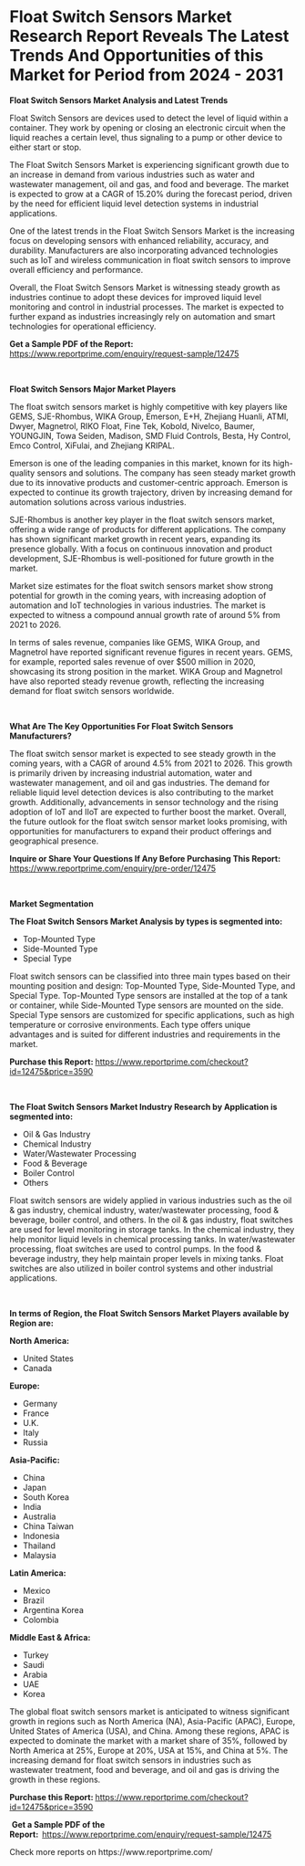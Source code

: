 <p><h1>Float Switch Sensors Market Research Report Reveals The Latest Trends And Opportunities of this Market for Period from 2024 - 2031</h1></p><p><strong>Float Switch Sensors Market Analysis and Latest Trends</strong></p>
<p><p>Float Switch Sensors are devices used to detect the level of liquid within a container. They work by opening or closing an electronic circuit when the liquid reaches a certain level, thus signaling to a pump or other device to either start or stop.</p><p>The Float Switch Sensors Market is experiencing significant growth due to an increase in demand from various industries such as water and wastewater management, oil and gas, and food and beverage. The market is expected to grow at a CAGR of 15.20% during the forecast period, driven by the need for efficient liquid level detection systems in industrial applications.</p><p>One of the latest trends in the Float Switch Sensors Market is the increasing focus on developing sensors with enhanced reliability, accuracy, and durability. Manufacturers are also incorporating advanced technologies such as IoT and wireless communication in float switch sensors to improve overall efficiency and performance.</p><p>Overall, the Float Switch Sensors Market is witnessing steady growth as industries continue to adopt these devices for improved liquid level monitoring and control in industrial processes. The market is expected to further expand as industries increasingly rely on automation and smart technologies for operational efficiency.</p></p>
<p><strong>Get a Sample PDF of the Report:&nbsp;</strong> <a href="https://www.reportprime.com/enquiry/request-sample/12475">https://www.reportprime.com/enquiry/request-sample/12475</a></p>
<p>&nbsp;</p>
<p><strong>Float Switch Sensors Major Market Players</strong></p>
<p><p>The float switch sensors market is highly competitive with key players like GEMS, SJE-Rhombus, WIKA Group, Emerson, E+H, Zhejiang Huanli, ATMI, Dwyer, Magnetrol, RIKO Float, Fine Tek, Kobold, Nivelco, Baumer, YOUNGJIN, Towa Seiden, Madison, SMD Fluid Controls, Besta, Hy Control, Emco Control, XiFulai, and Zhejiang KRIPAL.</p><p>Emerson is one of the leading companies in this market, known for its high-quality sensors and solutions. The company has seen steady market growth due to its innovative products and customer-centric approach. Emerson is expected to continue its growth trajectory, driven by increasing demand for automation solutions across various industries.</p><p>SJE-Rhombus is another key player in the float switch sensors market, offering a wide range of products for different applications. The company has shown significant market growth in recent years, expanding its presence globally. With a focus on continuous innovation and product development, SJE-Rhombus is well-positioned for future growth in the market.</p><p>Market size estimates for the float switch sensors market show strong potential for growth in the coming years, with increasing adoption of automation and IoT technologies in various industries. The market is expected to witness a compound annual growth rate of around 5% from 2021 to 2026.</p><p>In terms of sales revenue, companies like GEMS, WIKA Group, and Magnetrol have reported significant revenue figures in recent years. GEMS, for example, reported sales revenue of over $500 million in 2020, showcasing its strong position in the market. WIKA Group and Magnetrol have also reported steady revenue growth, reflecting the increasing demand for float switch sensors worldwide.</p></p>
<p>&nbsp;</p>
<p><strong>What Are The Key Opportunities For Float Switch Sensors Manufacturers?</strong></p>
<p><p>The float switch sensor market is expected to see steady growth in the coming years, with a CAGR of around 4.5% from 2021 to 2026. This growth is primarily driven by increasing industrial automation, water and wastewater management, and oil and gas industries. The demand for reliable liquid level detection devices is also contributing to the market growth. Additionally, advancements in sensor technology and the rising adoption of IoT and IIoT are expected to further boost the market. Overall, the future outlook for the float switch sensor market looks promising, with opportunities for manufacturers to expand their product offerings and geographical presence.</p></p>
<p><strong>Inquire or Share Your Questions If Any Before Purchasing This Report:</strong> <a href="https://www.reportprime.com/enquiry/pre-order/12475">https://www.reportprime.com/enquiry/pre-order/12475</a></p>
<p>&nbsp;</p>
<p><strong>Market Segmentation</strong></p>
<p><strong>The Float Switch Sensors Market Analysis by types is segmented into:</strong></p>
<p><ul><li>Top-Mounted Type</li><li>Side-Mounted Type</li><li>Special Type</li></ul></p>
<p><p>Float switch sensors can be classified into three main types based on their mounting position and design: Top-Mounted Type, Side-Mounted Type, and Special Type. Top-Mounted Type sensors are installed at the top of a tank or container, while Side-Mounted Type sensors are mounted on the side. Special Type sensors are customized for specific applications, such as high temperature or corrosive environments. Each type offers unique advantages and is suited for different industries and requirements in the market.</p></p>
<p><strong>Purchase this Report:&nbsp;</strong><a href="https://www.reportprime.com/checkout?id=12475&price=3590">https://www.reportprime.com/checkout?id=12475&price=3590</a></p>
<p>&nbsp;</p>
<p><strong>The Float Switch Sensors Market Industry Research by Application is segmented into:</strong></p>
<p><ul><li>Oil & Gas Industry</li><li>Chemical Industry</li><li>Water/Wastewater Processing</li><li>Food & Beverage</li><li>Boiler Control</li><li>Others</li></ul></p>
<p><p>Float switch sensors are widely applied in various industries such as the oil & gas industry, chemical industry, water/wastewater processing, food & beverage, boiler control, and others. In the oil & gas industry, float switches are used for level monitoring in storage tanks. In the chemical industry, they help monitor liquid levels in chemical processing tanks. In water/wastewater processing, float switches are used to control pumps. In the food & beverage industry, they help maintain proper levels in mixing tanks. Float switches are also utilized in boiler control systems and other industrial applications.</p></p>
<p>&nbsp;</p>
<p><strong>In terms of Region, the Float Switch Sensors Market Players available by Region are:</strong></p>
<p>
    <p> <strong> North America: </strong>
        <ul>
            <li>United States</li>
            <li>Canada</li>
        </ul>
        </p> 
    <p> <strong> Europe: </strong>
        <ul>
            <li>Germany</li>
            <li>France</li>
            <li>U.K.</li>
            <li>Italy</li>
            <li>Russia</li>
        </ul>
        </p> 
    <p> <strong> Asia-Pacific: </strong>
        <ul>
            <li>China</li>
            <li>Japan</li>
            <li>South Korea</li>
            <li>India</li>
            <li>Australia</li>
            <li>China Taiwan</li>
            <li>Indonesia</li>
            <li>Thailand</li>
            <li>Malaysia</li>
        </ul>
        </p> 
    <p> <strong> Latin America: </strong>
        <ul>
            <li>Mexico</li>
            <li>Brazil</li>
            <li>Argentina Korea</li>
            <li>Colombia</li>
        </ul>
        </p> 
    <p> <strong> Middle East & Africa: </strong>
        <ul>
            <li>Turkey</li>
            <li>Saudi</li>
            <li>Arabia</li>
            <li>UAE</li>
            <li>Korea</li>
        </ul>
    </p>
    </p>
<p><p>The global float switch sensors market is anticipated to witness significant growth in regions such as North America (NA), Asia-Pacific (APAC), Europe, United States of America (USA), and China. Among these regions, APAC is expected to dominate the market with a market share of 35%, followed by North America at 25%, Europe at 20%, USA at 15%, and China at 5%. The increasing demand for float switch sensors in industries such as wastewater treatment, food and beverage, and oil and gas is driving the growth in these regions.</p></p>
<p><strong>Purchase this Report: </strong><a href="https://www.reportprime.com/checkout?id=12475&price=3590">https://www.reportprime.com/checkout?id=12475&price=3590</a></p>
<p>&nbsp;<strong>Get a Sample PDF of the Report:&nbsp;&nbsp;</strong><a href="https://www.reportprime.com/enquiry/request-sample/12475">https://www.reportprime.com/enquiry/request-sample/12475</a></p>
<p><strong></strong></p>
<p>Check more reports on https://www.reportprime.com/</p>